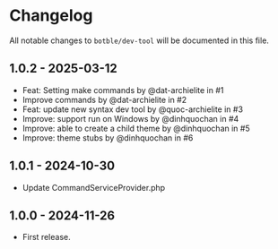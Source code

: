 # Changelog

All notable changes to `botble/dev-tool` will be documented in this file.

## 1.0.2 - 2025-03-12

- Feat: Setting make commands by @dat-archielite in #1
- Improve commands by @dat-archielite in #2
- Feat: update new syntax dev tool by @quoc-archielite in #3
- Improve: support run on Windows by @dinhquochan in #4
- Improve: able to create a child theme by @dinhquochan in #5
- Improve: theme stubs by @dinhquochan in #6

## 1.0.1 - 2024-10-30

- Update CommandServiceProvider.php

## 1.0.0 - 2024-11-26

- First release.
